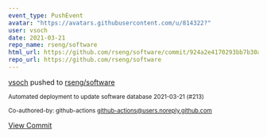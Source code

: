 ```yaml
---
event_type: PushEvent
avatar: "https://avatars.githubusercontent.com/u/814322?"
user: vsoch
date: 2021-03-21
repo_name: rseng/software
html_url: https://github.com/rseng/software/commit/924a2e4170293bb7b30a3e60626898bd3a16da94
repo_url: https://github.com/rseng/software
---
```


<a href='https://github.com/vsoch' target='_blank'>vsoch</a> pushed to <a href='https://github.com/rseng/software' target='_blank'>rseng/software</a>

<small>Automated deployment to update software database 2021-03-21 (#213)

Co-authored-by: github-actions <github-actions@users.noreply.github.com></small>

<a href='https://github.com/rseng/software/commit/924a2e4170293bb7b30a3e60626898bd3a16da94' target='_blank'>View Commit</a>